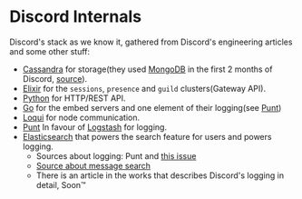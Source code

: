 <!-- TITLE: Internals -->
<!-- SUBTITLE: Stuff about Discord's internal systems -->

# Discord Internals

Discord's stack as we know it, gathered from Discord's engineering articles and some other stuff:
 - [Cassandra](http://cassandra.apache.org/) for storage(they used [MongoDB](https://www.mongodb.com/) in the first 2 months of Discord, [source](https://blog.discordapp.com/how-discord-stores-billions-of-messages-7fa6ec7ee4c7)).
 - [Elixir](https://elixir-lang.org/) for the `sessions`, `presence` and `guild` clusters(Gateway API).
 - [Python](https://www.python.org/) for HTTP/REST API.
 - [Go](https://golang.org/) for the embed servers and one element of their logging(see [Punt](https://github.com/hammerandchisel/punt))
 - [Loqui](https://github.com/hammerandchisel/loqui) for node communication.
 - [Punt](https://github.com/hammerandchisel/punt) In favour of [Logstash](https://github.com/elastic/logstash) for logging.
 - [Elasticsearch](https://github.com/elastic/elasticsearch) that powers the search feature for users and powers logging.
   - Sources about logging: Punt and [this issue](https://github.com/elastic/elasticsearch/issues/20354)
   - [Source about message search](https://blog.discordapp.com/how-discord-indexes-billions-of-messages-e3d5e9be866f)
   - There is an article in the works that describes Discord's logging in detail, Soon:tm:


